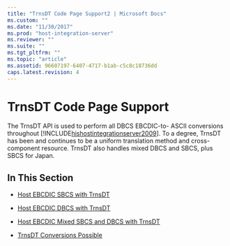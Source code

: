 ```yaml
---
title: "TrnsDT Code Page Support2 | Microsoft Docs"
ms.custom: ""
ms.date: "11/30/2017"
ms.prod: "host-integration-server"
ms.reviewer: ""
ms.suite: ""
ms.tgt_pltfrm: ""
ms.topic: "article"
ms.assetid: 96607197-6407-4717-b1ab-c5c8c18736dd
caps.latest.revision: 4
---
```

# TrnsDT Code Page Support
The TrnsDT API is used to perform all DBCS EBCDIC-to- ASCII conversions throughout [!INCLUDE[hishostintegrationserver2009](../includes/hishostintegrationserver2009-md.md)]. To a degree, TrnsDT has been and continues to be a uniform translation method and cross-component resource. TrnsDT also handles mixed DBCS and SBCS, plus SBCS for Japan.  
  
## In This Section  
  
-   [Host EBCDIC SBCS with TrnsDT](../core/host-ebcdic-sbcs-with-trnsdt2.md)  
  
-   [Host EBCDIC DBCS with TrnsDT](../core/host-ebcdic-dbcs-with-trnsdt2.md)  
  
-   [Host EBCDIC Mixed SBCS and DBCS with TrnsDT](../core/host-ebcdic-mixed-sbcs-and-dbcs-with-trnsdt1.md)  
  
-   [TrnsDT Conversions Possible](../core/trnsdt-conversions-possible2.md)